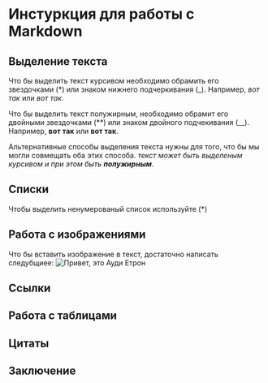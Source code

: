 # Инстуркция для работы с Markdown

## Выделение текста 

Что бы выделить текст курсивом необходимо обрамить его звездочками (*) или знаком нижнего подчеркивания (_). Например, *вот так* или _вот так_.

Что бы выделить текст полужирным, необходимо обрамит его двойными звездочками (**) или знаком двойного подчекивания (__). Например, **вот так** или __вот так__.

Альтернативные способы выделения текста нужны для того, что бы мы могли совмещать оба этих способа. _текст может быть выделеным курсивом и при этом быть **полужирным**_.

## Списки 
Чтобы выделить ненумерованый список используйте (*)

## Работа с изображениями

Что бы вставить изображение в текст, достаточно написать следубщиее: ![Привет, это Ауди Етрон](Audi.jpg)

## Ссылки

## Работа с таблицами

## Цитаты

## Заключение 